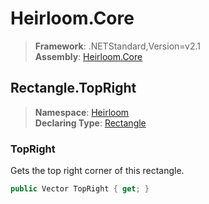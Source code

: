 # Heirloom.Core

> **Framework**: .NETStandard,Version=v2.1  
> **Assembly**: [Heirloom.Core][0]  

## Rectangle.TopRight

> **Namespace**: [Heirloom][0]  
> **Declaring Type**: [Rectangle][1]  

### TopRight

Gets the top right corner of this rectangle.

```cs
public Vector TopRight { get; }
```

[0]: ../../../Heirloom.Core.md
[1]: ../Rectangle.md
